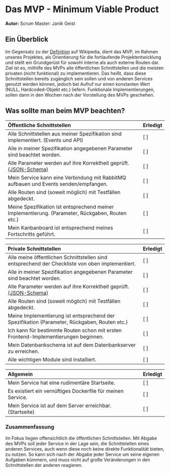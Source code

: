 # Das MVP - Minimum Viable Product

**Autor:** Scrum Master: Janik Geist

## Ein Überblick
Im Gegensatz zu der [Definition](https://de.wikipedia.org/wiki/Minimum_Viable_Product) auf Wikipedia, dient das MVP, 
im Rahmen unseres Projektes, als Orientierung für die fortlaufende Projektentwicklung und stellt ein Grundgerüst für 
sowohl interne als auch externe Routen dar. Ziel ist es, mithilfe des MVPs alle öffentlichen Schnittstellen und die meisten 
privaten (nicht funktional) zu implementieren. Das heißt, dass diese Schnittstellen bereits zugänglich sein sollen und von 
anderen Services genutzt werden können, jedoch bei Aufruf nur einen konstanten Wert (NULL, Hardcoded-Objekt etc.) liefern. 
Funktionale Implementierungen, sollen dann in den Wochen nach der Vorstellung des MVPs geschehen. 

## Was sollte man beim MVP beachten?

| Öffentliche Schnittstellen                                                                          | Erledigt |
|:----------------------------------------------------------------------------------------------------|:---------|
| Alle Schnittstellen aus meiner Spezifikation sind implementiert. (Events und API)                   | [ ]      |
| Alle in meiner Spezifikation angegebenen Parameter sind beachtet worden.                            | [ ]      |
| Alle Parameter werden auf ihre Korrektheit geprüft. [(JSON-Schema)](../json_schema_tutorial.md)     | [ ]      |
| Mein Service kann eine Verbindung mit RabbitMQ aufbauen und Events senden/empfangen.                | [ ]      |
| Alle Routen sind (soweit möglich) mit Testfällen abgedeckt.                                         | [ ]      |
| Meine Spezifikation ist entsprechend meiner Implementierung. (Parameter, Rückgaben, Routen etc.)    | [ ]      |
| Mein Kanbanboard ist entsprechend meines Fortschritts geführt.                                      | [ ]      |

| Private Schnittstellen                                                                          | Erledigt |
|:------------------------------------------------------------------------------------------------|:---------|
| Alle meine öffentlichen Schnittstellen sind entsprechend der Checkliste von oben implementiert. | [ ]      |
| Alle in meiner Spezifikation angegebenen Parameter sind beachtet worden.                        | [ ]      |
| Alle Parameter werden auf ihre Korrektheit geprüft. [(JSON-Schema)](../json_schema_tutorial.md) | [ ]      |
| Alle Routen sind (soweit möglich) mit Testfällen abgedeckt.                                     | [ ]      |
| Meine Implementierung ist entsprechend der Spezifikation (Parameter, Rückgaben, Routen etc.)    | [ ]      |
| Ich kann für bestimmte Routen schon mit ersten Frontend-Implementierungen beginnen.             | [ ]      |
| Mein Datenbankschema ist auf dem Datenbankserver zu erreichen.                                  | [ ]      |
| Alle wichtigen Module sind installiert.                                                         | [ ]      |

| Allgemein                                                    | Erledigt |
|:-------------------------------------------------------------|:---------|
| Mein Service hat eine rudimentäre Startseite.                | [ ]      |
| Es existiert ein vernüftiges Dockerfile für meinen Service.  | [ ]      |
| Mein Service ist auf dem Server erreichbar. (Startseite)     | [ ]      |

### Zusammenfassung
Im Fokus liegen offensichtlich die öffentlichen Schnittstellen. Mit Abgabe des MVPs soll jeder Service in der Lage sein,
die Schnittstellen eines anderen Services, auch wenn diese noch keine direkte Funktionalität bieten, zu nutzen. 
So kann sich nach der Abgabe jeder Service um seine eigenen Aufgaben kümmern, und muss nicht auf große Veränderungen in 
den Schnittstellen der anderen reagieren.
